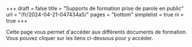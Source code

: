 +++
draft				= false
title				= "Supports de formation prise de parole en public"
url	 				= "/fr/2024-04-21-047434a5/"
pages       = "bottom"
simplelist  = true
ni					= true
+++

Cette page vous permet d'accéder aux différents documents de formation. Vous pouvez cliquer sur les liens ci-dessous pour y accéder.
